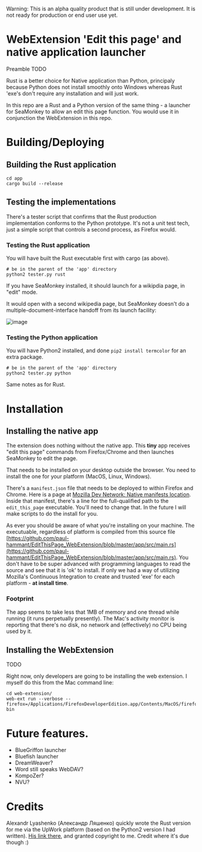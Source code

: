 Warning: This is an alpha quality product that is still under development. It is not ready for production
or end user use yet.

# WebExtension 'Edit this page' and native application launcher

Preamble TODO

Rust is a better choice for Native application than Python, principaly because Python does not install
smoothly onto Windows whereas Rust 'exe's don't require any installation and will just work.

In this repo are a Rust and a Python version of the same thing - a launcher for SeaMonkey to allow an
edit this page function. You would use it in conjunction the WebExtension in this repo.

# Building/Deploying

## Building the Rust application

```
cd app
cargo build --release
```

## Testing the implementations

There's a tester script that confirms that the Rust production implementation conforms
to the Python prototype.  It's not a unit test tech, just a simple script that controls
a second process, as Firefox would.

### Testing the Rust application

You will have built the Rust executable first with cargo (as above).

```
# be in the parent of the 'app' directory
python2 tester.py rust
```

If you have SeaMonkey installed, it should launch for a wikipdia page, in "edit" mode.

It would open with a second wikipedia page, but SeaMonkey doesn't do a multiple-document-interface
handoff from its launch facility:

![image](https://user-images.githubusercontent.com/82182/34641477-408e6fb2-f2d3-11e7-8258-2f753ae4d86e.png)

### Testing the Python application

You will have Python2 installed, and done `pip2 install termcolor` for an extra package.

```
# be in the parent of the 'app' directory
python2 tester.py python
```

Same notes as for Rust.

# Installation

## Installing the native app

The extension does nothing without the native app. This **tiny** app receives "edit this page" commands
from Firefox/Chrome and then launches SeaMonkey to edit the page.

That needs to be installed on your desktop outside the browser. You need to install the one for your
platform (MacOS, Linux, Windows).

There's a `manifest.json` file that needs to be deployed to within Firefox and Chrome. Here is
a page at [Mozilla Dev Network: Native manifests location](https://developer.mozilla.org/en-US/Add-ons/WebExtensions/Native_manifests#Manifest_location).
Inside that manifest, there's a line for the full-qualified path to the `edit_this_page` executable.
You'll need to change that. In the future I will make scripts to do the install for you.

As ever you should be aware of what you're installing on your machine. The executuable, regardless of
platform is compiled from this source file [https://github.com/paul-hammant/EditThisPage_WebExtension/blob/master/app/src/main.rs](https://github.com/paul-hammant/EditThisPage_WebExtension/blob/master/app/src/main.rs). You don't have to be super advanced with programming
languages to read the source and see that it is 'ok' to install. If only we had a way of utilizing
Mozilla's Continuous Integration to create and trusted 'exe' for each platform - **at install time**.

### Footprint

The app seems to take less that 1MB of memory and one thread while running (it runs perpetually presently).
The Mac's activity monitor is reporting that there's no disk, no network and (effectively) no CPU being
used by it.

## Installing the WebExtension

TODO

Right now, only developers are going to be installing the web extension. I myself do this from the Mac command
line:

```
cd web-extension/
web-ext run --verbose --firefox=/Applications/FirefoxDeveloperEdition.app/Contents/MacOS/firefox-bin
```

# Future features.

* BlueGriffon launcher
* Bluefish launcher
* DreamWeaver?
* Word still speaks WebDAV?
* KompoZer?
* NVU?

# Credits

Alexandr Lyashenko (Александр Ляшенко) quickly wrote the Rust version for me via the UpWork platform (based on the
Python2 version I had written). [His link there](https://www.upwork.com/freelancers/~01af9df894ec5fb364),
and granted copyright to me. Credit where it's due though :)
